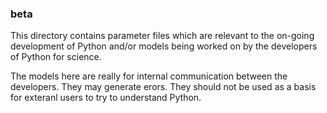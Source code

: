 ### beta

This directory contains parameter files which are relevant to 
the on-going development of Python and/or models being worked on
by the developers of Python for science.

The models here are really for internal communication between the
developers.  They may generate erors. They should not be used as 
a basis for exteranl users to try to understand Python.

